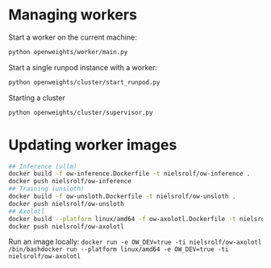 # Managing workers

Start a worker on the current machine:
```sh
python openweights/worker/main.py
```

Start a single runpod instance with a worker:
```sh
python openweights/cluster/start_runpod.py
```

Starting a cluster
```sh
python openweights/cluster/supervisor.py
```

# Updating worker images

```sh
## Inference (vllm)
docker build -f ow-inference.Dockerfile -t nielsrolf/ow-inference .
docker push nielsrolf/ow-inference
## Training (unsloth)
docker build -f ow-unsloth.Dockerfile -t nielsrolf/ow-unsloth .
docker push nielsrolf/ow-unsloth
## Axolotl
docker build --platform linux/amd64 -f ow-axolotl.Dockerfile -t nielsrolf/ow-axolotl .
docker push nielsrolf/ow-axolotl
```

Run an image locally: `docker run -e OW_DEV=true -ti nielsrolf/ow-axolotl /bin/bashdocker run --platform linux/amd64 -e OW_DEV=true -ti nielsrolf/ow-axolotl`